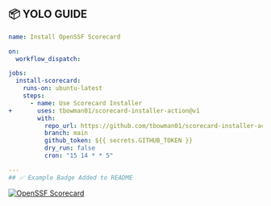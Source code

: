 ## 📦 YOLO GUIDE

```yaml
name: Install OpenSSF Scorecard

on:
  workflow_dispatch:

jobs:
  install-scorecard:
    runs-on: ubuntu-latest
    steps:
      - name: Use Scorecard Installer
+       uses: tbowman01/scorecard-installer-action@v1
        with:
          repo_url: https://github.com/tbowman01/scorecard-installer-action
          branch: main
          github_token: ${{ secrets.GITHUB_TOKEN }}
          dry_run: false
          cron: "15 14 * * 5"

---
## ✅ Example Badge Added to README

```
[![OpenSSF Scorecard](https://api.securityscorecards.dev/projects/github.com/tbowman01/scorecard-installer-action/badge)](https://securityscorecards.dev/viewer/?uri=github.com/tbowman01/scorecard-installer-action)
```
